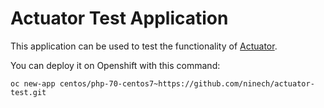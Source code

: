 # Actuator Test Application

This application can be used to test the functionality of [Actuator](https://github.com/ninech/actuator).

You can deploy it on Openshift with this command:

    oc new-app centos/php-70-centos7~https://github.com/ninech/actuator-test.git
